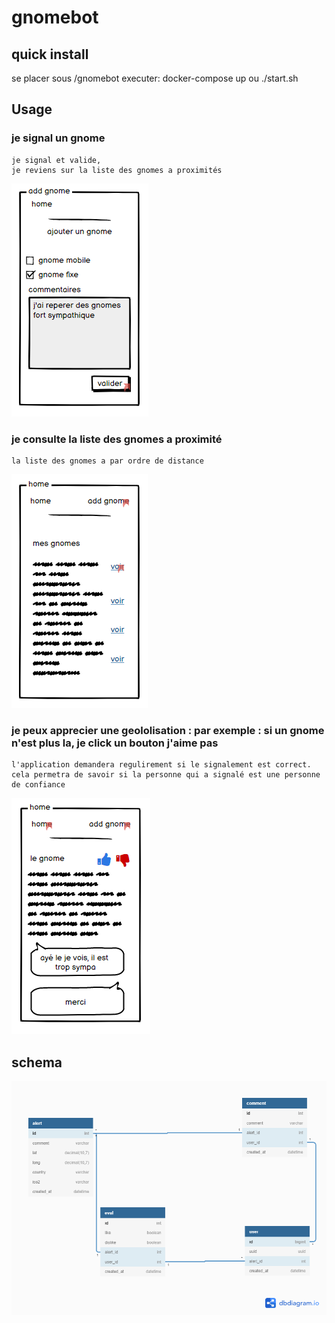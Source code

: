 # gnomebot

## quick install

se placer sous /gnomebot
executer: 
    docker-compose up
    ou
    ./start.sh

## Usage

###  je signal un gnome

    je signal et valide,
    je reviens sur la liste des gnomes a proximités

![](./docs/110.PNG)

###  je consulte la liste des gnomes a proximité

    la liste des gnomes a par ordre de distance

![](./docs/100.PNG)

###  je peux apprecier une geololisation : par exemple : si un gnome n'est plus la, je click un bouton j'aime pas

    l'application demandera regulirement si le signalement est correct.
    cela permetra de savoir si la personne qui a signalé est une personne de confiance

![](./docs/120.PNG)

## schema

![sql](./docs/gnomebot.png)

